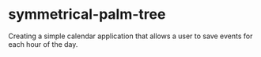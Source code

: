 # symmetrical-palm-tree
Creating a simple calendar application that allows a user to save events for each hour of the day.

